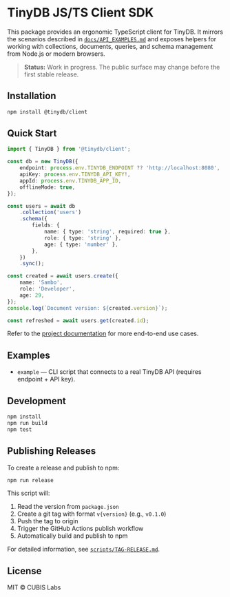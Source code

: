 # TinyDB JS/TS Client SDK

This package provides an ergonomic TypeScript client for TinyDB. It mirrors the scenarios described in [`docs/API_EXAMPLES.md`](docs/API_EXAMPLES.md) and exposes helpers for working with collections, documents, queries, and schema management from Node.js or modern browsers.

> **Status:** Work in progress. The public surface may change before the first stable release.

## Installation

```bash
npm install @tinydb/client
```

## Quick Start

```ts
import { TinyDB } from '@tinydb/client';

const db = new TinyDB({
    endpoint: process.env.TINYDB_ENDPOINT ?? 'http://localhost:8080',
    apiKey: process.env.TINYDB_API_KEY!,
    appId: process.env.TINYDB_APP_ID,
    offlineMode: true,
});

const users = await db
    .collection('users')
    .schema({
        fields: {
            name: { type: 'string', required: true },
            role: { type: 'string' },
            age: { type: 'number' },
        },
    })
    .sync();

const created = await users.create({
    name: 'Sambo',
    role: 'Developer',
    age: 29,
});
console.log(`Document version: ${created.version}`);

const refreshed = await users.get(created.id);
```

Refer to the [project documentation](../../docs/CLIENT_SDK.md) for more end-to-end use cases.

## Examples

-   `example` &mdash; CLI script that connects to a real TinyDB API (requires endpoint + API key).

## Development

```bash
npm install
npm run build
npm test
```

## Publishing Releases

To create a release and publish to npm:

```bash
npm run release
```

This script will:
1. Read the version from `package.json`
2. Create a git tag with format `v{version}` (e.g., `v0.1.0`)
3. Push the tag to origin
4. Trigger the GitHub Actions publish workflow
5. Automatically build and publish to npm

For detailed information, see [`scripts/TAG-RELEASE.md`](scripts/TAG-RELEASE.md).

## License

MIT © CUBIS Labs

````

